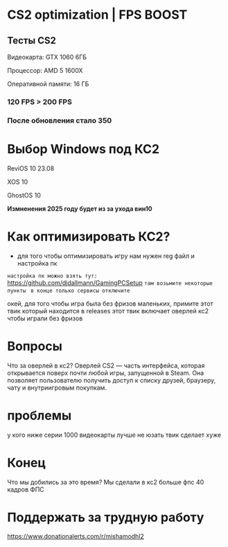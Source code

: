 # CS2 optimization | FPS BOOST
## Тесты CS2 
Видеокарта: GTX 1060 6ГБ

Процессор: AMD 5 1600X

Оперативной памяти: 16 ГБ

### 120 FPS > 200 FPS
### После обновления стало 350
# Выбор Windows под КС2
ReviOS 10 23.08

XOS 10

GhostOS 10

__Измненения 2025 году будет из за ухода вин10__

# Как оптимизировать КС2?

- для того чтобы оптимизировать игру нам нужен reg файл и настройка пк

```настройка пк можно взять тут:```
https://github.com/djdallmann/GamingPCSetup ```там возьмите некоторые пункты```
 ``` в конце только сервисы отключите```

окей, для того чтобы игра была без фризов маленьких, примите этот твик который находится в releases
этот твик включает оверлей кс2 чтобы играли без фризов 


# Вопросы
Что за оверлей в кс2?
Оверлей CS2 — часть интерфейса, которая открывается поверх почти любой игры, запущенной в Steam. Она позволяет пользователю получить доступ к списку друзей, браузеру, чату и внутриигровым покупкам.

# проблемы
у кого ниже серии 1000 видеокарты 
лучше не юзать твик
сделает хуже

# Конец
Что мы добились за это время?
Мы сделали в кс2 больше фпс 40 кадров ФПС

# Поддержать за трудную работу
https://www.donationalerts.com/r/mishamodhl2
